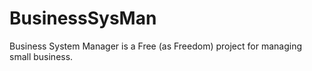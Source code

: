 # BusinessSysMan
Business System Manager is a Free (as Freedom) project for managing small business.
